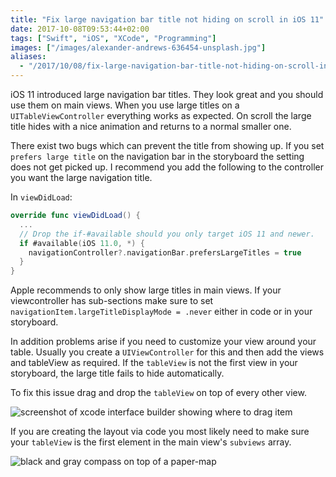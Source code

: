 ```yaml
---
title: "Fix large navigation bar title not hiding on scroll in iOS 11"
date: 2017-10-08T09:53:44+02:00
tags: ["Swift", "iOS", "XCode", "Programming"]
images: ["/images/alexander-andrews-636454-unsplash.jpg"]
aliases:
  - "/2017/10/08/fix-large-navigation-bar-title-not-hiding-on-scroll-in-ios-11/"
---
```


iOS 11 introduced large navigation bar titles. They look great and you should use them on main views. When you use large titles on a ```UITableViewController``` everything works as expected. On scroll the large title hides with a nice animation and returns to a normal smaller one.<!--more-->

There exist two bugs which can prevent the title from showing up. If you set ```prefers large title``` on the navigation bar in the storyboard the setting does not get picked up. I recommend you add the following to the controller you want the large navigation title.

In ```viewDidLoad```:
```swift
override func viewDidLoad() {
  ...
  // Drop the if-#available should you only target iOS 11 and newer.
  if #available(iOS 11.0, *) {
    navigationController?.navigationBar.prefersLargeTitles = true
  }
}
```

Apple recommends to only show large titles in main views. If your viewcontroller has sub-sections make sure to set ```navigationItem.largeTitleDisplayMode = .never``` either in code or in your storyboard.


In addition problems arise if you need to customize your view around your table. Usually you create a ```UIViewController``` for this and then add the views and tableView as required.
If the ```tableView``` is not the first view in your storyboard, the large title fails to hide automatically.

To fix this issue drag and drop the ```tableView``` on top of every other view.

![screenshot of xcode interface builder showing where to drag item](/images/storyboard.png)

If you are creating the layout via code you most likely need to make sure your ```tableView``` is the first element in the main view's ```subviews``` array.

![black and gray compass on top of a paper-map](/images/alexander-andrews-636454-unsplash.jpg)
